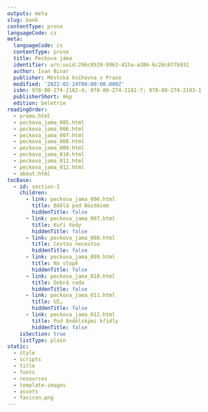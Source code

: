 ```yaml
---
outputs: meta
slug: book
contentType: prose
languageCode: cs
meta:
  languageCode: cs
  contentType: prose
  title: Peckova jáma
  identifier: urn:uuid:296c0919-9963-415a-a386-6c26c077b931
  author: Ivan Binar
  publisher: Městská knihovna v Praze
  modified: '2022-02-24T00:00:00.000Z'
  isbn: 978-80-274-2182-4; 978-80-274-2181-7; 978-80-274-2183-1
  publisherShort: mkp
  edition: beletrie
readingOrder:
  - promo.html
  - peckova_jama_005.html
  - peckova_jama_006.html
  - peckova_jama_007.html
  - peckova_jama_008.html
  - peckova_jama_009.html
  - peckova_jama_010.html
  - peckova_jama_011.html
  - peckova_jama_012.html
  - about.html
tocBase:
  - id: section-1
    children:
      - link: peckova_jama_006.html
        title: Bdělá pod Bezdězem
        hiddenTitle: false
      - link: peckova_jama_007.html
        title: Kuří Vody
        hiddenTitle: false
      - link: peckova_jama_008.html
        title: Cestou necestou
        hiddenTitle: false
      - link: peckova_jama_009.html
        title: Na stopě
        hiddenTitle: false
      - link: peckova_jama_010.html
        title: Dobrá rada
        hiddenTitle: false
      - link: peckova_jama_011.html
        title: Už…
        hiddenTitle: false
      - link: peckova_jama_012.html
        title: Pod Andělskými křídly
        hiddenTitle: false
    isSection: true
    listType: plain
static:
  - style
  - scripts
  - title
  - fonts
  - resources
  - template-images
  - assets
  - favicon.png
---
```

